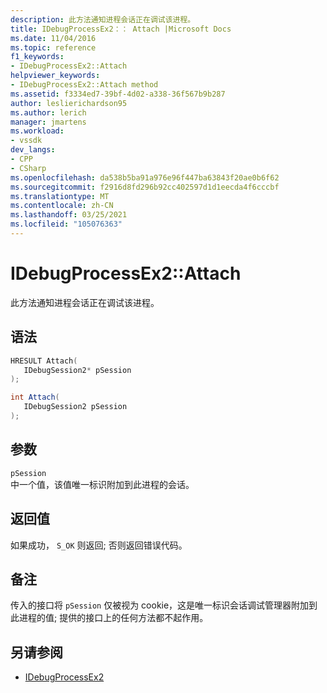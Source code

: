 ```yaml
---
description: 此方法通知进程会话正在调试该进程。
title: IDebugProcessEx2：： Attach |Microsoft Docs
ms.date: 11/04/2016
ms.topic: reference
f1_keywords:
- IDebugProcessEx2::Attach
helpviewer_keywords:
- IDebugProcessEx2::Attach method
ms.assetid: f3334ed7-39bf-4d02-a338-36f567b9b287
author: leslierichardson95
ms.author: lerich
manager: jmartens
ms.workload:
- vssdk
dev_langs:
- CPP
- CSharp
ms.openlocfilehash: da538b5ba91a976e96f447ba63843f20ae0b6f62
ms.sourcegitcommit: f2916d8fd296b92cc402597d1d1eecda4f6cccbf
ms.translationtype: MT
ms.contentlocale: zh-CN
ms.lasthandoff: 03/25/2021
ms.locfileid: "105076363"
---
```

# <a name="idebugprocessex2attach"></a>IDebugProcessEx2::Attach
此方法通知进程会话正在调试该进程。

## <a name="syntax"></a>语法

```cpp
HRESULT Attach( 
   IDebugSession2* pSession
);
```

```csharp
int Attach(
   IDebugSession2 pSession
);
```

## <a name="parameters"></a>参数
`pSession`\
中一个值，该值唯一标识附加到此进程的会话。

## <a name="return-value"></a>返回值
 如果成功， `S_OK` 则返回; 否则返回错误代码。

## <a name="remarks"></a>备注
 传入的接口将 `pSession` 仅被视为 cookie，这是唯一标识会话调试管理器附加到此进程的值; 提供的接口上的任何方法都不起作用。

## <a name="see-also"></a>另请参阅
- [IDebugProcessEx2](../../../extensibility/debugger/reference/idebugprocessex2.md)

